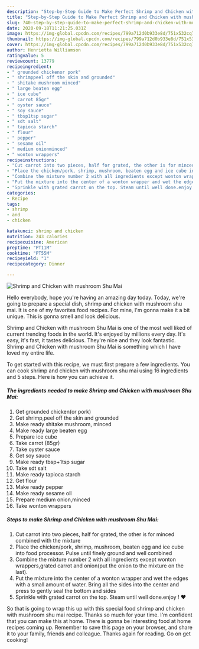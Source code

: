 ```yaml
---
description: "Step-by-Step Guide to Make Perfect Shrimp and Chicken with mushroom Shu Mai"
title: "Step-by-Step Guide to Make Perfect Shrimp and Chicken with mushroom Shu Mai"
slug: 740-step-by-step-guide-to-make-perfect-shrimp-and-chicken-with-mushroom-shu-mai
date: 2020-09-18T11:21:25.031Z
image: https://img-global.cpcdn.com/recipes/799a712d0b933e8d/751x532cq70/shrimp-and-chicken-with-mushroom-shu-mai-recipe-main-photo.jpg
thumbnail: https://img-global.cpcdn.com/recipes/799a712d0b933e8d/751x532cq70/shrimp-and-chicken-with-mushroom-shu-mai-recipe-main-photo.jpg
cover: https://img-global.cpcdn.com/recipes/799a712d0b933e8d/751x532cq70/shrimp-and-chicken-with-mushroom-shu-mai-recipe-main-photo.jpg
author: Henrietta Williamson
ratingvalue: 5
reviewcount: 13779
recipeingredient:
- " grounded chickenor pork"
- " shrimppeel off the skin and grounded"
- " shitake mushroom minced"
- " large beaten egg"
- " ice cube"
- " carrot 85gr"
- " oyster sauce"
- " soy sauce"
- " tbsp1tsp sugar"
- " sdt salt"
- " tapioca starch"
- " flour"
- " pepper"
- " sesame oil"
- " medium onionminced"
- " wonton wrappers"
recipeinstructions:
- "Cut carrot into two pieces, half for grated, the other is for minced combined with the mixture"
- "Place the chicken/pork, shrimp, mushroom, beaten egg and ice cube into food processor. Pulse until finely ground and well combined"
- "Combine the mixture number 2 with all ingredients except wonton wrappers,grated carrot and onion(put the onion to the mixture on the last)."
- "Put the mixture into the center of a wonton wrapper and wet the edges with a small amount of water. Bring all the sides into the center and press to gently seal the bottom and sides"
- "Sprinkle with grated carrot on the top. Steam until well done.enjoy ! ♥️"
categories:
- Recipe
tags:
- shrimp
- and
- chicken

katakunci: shrimp and chicken 
nutrition: 243 calories
recipecuisine: American
preptime: "PT11M"
cooktime: "PT55M"
recipeyield: "1"
recipecategory: Dinner

---
```



![Shrimp and Chicken with mushroom Shu Mai](https://img-global.cpcdn.com/recipes/799a712d0b933e8d/751x532cq70/shrimp-and-chicken-with-mushroom-shu-mai-recipe-main-photo.jpg)

Hello everybody, hope you're having an amazing day today. Today, we're going to prepare a special dish, shrimp and chicken with mushroom shu mai. It is one of my favorites food recipes. For mine, I'm gonna make it a bit unique. This is gonna smell and look delicious.

Shrimp and Chicken with mushroom Shu Mai is one of the most well liked of current trending foods in the world. It's enjoyed by millions every day. It's easy, it's fast, it tastes delicious. They're nice and they look fantastic. Shrimp and Chicken with mushroom Shu Mai is something which I have loved my entire life.




To get started with this recipe, we must first prepare a few ingredients. You can cook shrimp and chicken with mushroom shu mai using 16 ingredients and 5 steps. Here is how you can achieve it.

<!--inarticleads1-->

##### The ingredients needed to make Shrimp and Chicken with mushroom Shu Mai:

1. Get  grounded chicken(or pork)
1. Get  shrimp,peel off the skin and grounded
1. Make ready  shitake mushroom, minced
1. Make ready  large beaten egg
1. Prepare  ice cube
1. Take  carrot (85gr)
1. Take  oyster sauce
1. Get  soy sauce
1. Make ready  tbsp+1tsp sugar
1. Take  sdt salt
1. Make ready  tapioca starch
1. Get  flour
1. Make ready  pepper
1. Make ready  sesame oil
1. Prepare  medium onion,minced
1. Take  wonton wrappers




<!--inarticleads2-->

##### Steps to make Shrimp and Chicken with mushroom Shu Mai:

1. Cut carrot into two pieces, half for grated, the other is for minced combined with the mixture
1. Place the chicken/pork, shrimp, mushroom, beaten egg and ice cube into food processor. Pulse until finely ground and well combined
1. Combine the mixture number 2 with all ingredients except wonton wrappers,grated carrot and onion(put the onion to the mixture on the last).
1. Put the mixture into the center of a wonton wrapper and wet the edges with a small amount of water. Bring all the sides into the center and press to gently seal the bottom and sides
1. Sprinkle with grated carrot on the top. Steam until well done.enjoy ! ♥️




So that is going to wrap this up with this special food shrimp and chicken with mushroom shu mai recipe. Thanks so much for your time. I'm confident that you can make this at home. There is gonna be interesting food at home recipes coming up. Remember to save this page on your browser, and share it to your family, friends and colleague. Thanks again for reading. Go on get cooking!
